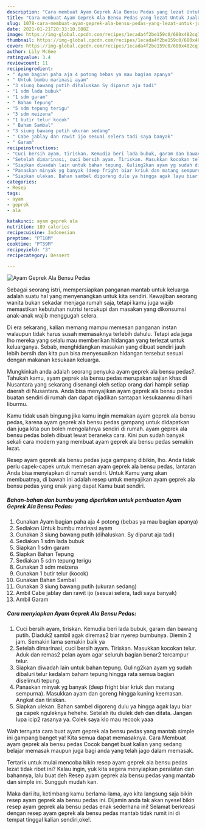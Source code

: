 ```yaml
---
description: "Cara membuat Ayam Geprek Ala Bensu Pedas yang lezat Untuk Jualan"
title: "Cara membuat Ayam Geprek Ala Bensu Pedas yang lezat Untuk Jualan"
slug: 1078-cara-membuat-ayam-geprek-ala-bensu-pedas-yang-lezat-untuk-jualan
date: 2021-01-21T20:33:10.508Z
image: https://img-global.cpcdn.com/recipes/1ecada4f2be159c0/680x482cq70/ayam-geprek-ala-bensu-pedas-foto-resep-utama.jpg
thumbnail: https://img-global.cpcdn.com/recipes/1ecada4f2be159c0/680x482cq70/ayam-geprek-ala-bensu-pedas-foto-resep-utama.jpg
cover: https://img-global.cpcdn.com/recipes/1ecada4f2be159c0/680x482cq70/ayam-geprek-ala-bensu-pedas-foto-resep-utama.jpg
author: Lily McGee
ratingvalue: 3.4
reviewcount: 11
recipeingredient:
- " Ayam bagian paha aja 4 potong bebas ya mau bagian apanya"
- " Untuk bumbu marinasi ayam"
- "3 siung bawang putih dihaluskan Sy diparut aja tadi"
- "1 sdm lada bubuk"
- "1 sdm garam"
- " Bahan Tepung"
- "5 sdm tepung terigu"
- "3 sdm meizena"
- "1 butir telur kocok"
- " Bahan Sambal"
- "3 siung bawang putih ukuran sedang"
- " Cabe jablay dan rawit ijo sesuai selera tadi saya banyak"
- " Garam"
recipeinstructions:
- "Cuci bersih ayam, tiriskan. Kemudia beri lada bubuk, garam dan bawang putih. Diaduk2 sambil agak diremas2 biar nyerep bumbunya. Diemin 2 jam. Semakin lama semakin baik ya"
- "Setelah dimarinasi, cuci bersih ayam. Tiriskan. Masukkan kocokan telur. Aduk dan remas2 pelan ayam agar seluruh bagian benar2 tercampur telur."
- "Siapkan diwadah lain untuk bahan tepung. Guling2kan ayam yg sudah dibaluri telur kedalam baham tepung hingga rata semua bagian diselimuti tepung."
- "Panaskan minyak yg banyak (deep fright biar kriuk dan matang sempurna). Masukkan ayam dan goreng hingga kuning keemasan. Angkat dan tiriskan."
- "Siapkan ulekan. Bahan sambel digoreng dulu ya hingga agak layu biar ga capek nguleknya hehehe. Setelah itu diulek deh dan ditata. Jangan lupa icip2 rasanya ya. Colek saya klo mau recook yaaa"
categories:
- Resep
tags:
- ayam
- geprek
- ala

katakunci: ayam geprek ala 
nutrition: 189 calories
recipecuisine: Indonesian
preptime: "PT10M"
cooktime: "PT39M"
recipeyield: "3"
recipecategory: Dessert

---
```



![Ayam Geprek Ala Bensu Pedas](https://img-global.cpcdn.com/recipes/1ecada4f2be159c0/680x482cq70/ayam-geprek-ala-bensu-pedas-foto-resep-utama.jpg)

Sebagai seorang istri, mempersiapkan panganan mantab untuk keluarga adalah suatu hal yang menyenangkan untuk kita sendiri. Kewajiban seorang  wanita bukan sekadar menjaga rumah saja, tetapi kamu juga wajib memastikan kebutuhan nutrisi tercukupi dan masakan yang dikonsumsi anak-anak wajib menggugah selera.

Di era  sekarang, kalian memang mampu memesan panganan instan walaupun tidak harus susah memasaknya terlebih dahulu. Tetapi ada juga lho mereka yang selalu mau memberikan hidangan yang terlezat untuk keluarganya. Sebab, menghidangkan masakan yang dibuat sendiri jauh lebih bersih dan kita pun bisa menyesuaikan hidangan tersebut sesuai dengan makanan kesukaan keluarga. 



Mungkinkah anda adalah seorang penyuka ayam geprek ala bensu pedas?. Tahukah kamu, ayam geprek ala bensu pedas merupakan sajian khas di Nusantara yang sekarang disenangi oleh setiap orang dari hampir setiap daerah di Nusantara. Anda bisa menyajikan ayam geprek ala bensu pedas buatan sendiri di rumah dan dapat dijadikan santapan kesukaanmu di hari liburmu.

Kamu tidak usah bingung jika kamu ingin memakan ayam geprek ala bensu pedas, karena ayam geprek ala bensu pedas gampang untuk didapatkan dan juga kita pun boleh mengolahnya sendiri di rumah. ayam geprek ala bensu pedas boleh dibuat lewat beraneka cara. Kini pun sudah banyak sekali cara modern yang membuat ayam geprek ala bensu pedas semakin lezat.

Resep ayam geprek ala bensu pedas juga gampang dibikin, lho. Anda tidak perlu capek-capek untuk memesan ayam geprek ala bensu pedas, lantaran Anda bisa menyiapkan di rumah sendiri. Untuk Kamu yang akan membuatnya, di bawah ini adalah resep untuk menyajikan ayam geprek ala bensu pedas yang enak yang dapat Kamu buat sendiri.

<!--inarticleads1-->

##### Bahan-bahan dan bumbu yang diperlukan untuk pembuatan Ayam Geprek Ala Bensu Pedas:

1. Gunakan  Ayam bagian paha aja 4 potong (bebas ya mau bagian apanya)
1. Sediakan  Untuk bumbu marinasi ayam
1. Gunakan 3 siung bawang putih (dihaluskan. Sy diparut aja tadi)
1. Sediakan 1 sdm lada bubuk
1. Siapkan 1 sdm garam
1. Siapkan  Bahan Tepung
1. Sediakan 5 sdm tepung terigu
1. Gunakan 3 sdm meizena
1. Gunakan 1 butir telur (kocok)
1. Gunakan  Bahan Sambal
1. Gunakan 3 siung bawang putih (ukuran sedang)
1. Ambil  Cabe jablay dan rawit ijo (sesuai selera, tadi saya banyak)
1. Ambil  Garam




<!--inarticleads2-->

##### Cara menyiapkan Ayam Geprek Ala Bensu Pedas:

1. Cuci bersih ayam, tiriskan. Kemudia beri lada bubuk, garam dan bawang putih. Diaduk2 sambil agak diremas2 biar nyerep bumbunya. Diemin 2 jam. Semakin lama semakin baik ya
1. Setelah dimarinasi, cuci bersih ayam. Tiriskan. Masukkan kocokan telur. Aduk dan remas2 pelan ayam agar seluruh bagian benar2 tercampur telur.
1. Siapkan diwadah lain untuk bahan tepung. Guling2kan ayam yg sudah dibaluri telur kedalam baham tepung hingga rata semua bagian diselimuti tepung.
1. Panaskan minyak yg banyak (deep fright biar kriuk dan matang sempurna). Masukkan ayam dan goreng hingga kuning keemasan. Angkat dan tiriskan.
1. Siapkan ulekan. Bahan sambel digoreng dulu ya hingga agak layu biar ga capek nguleknya hehehe. Setelah itu diulek deh dan ditata. Jangan lupa icip2 rasanya ya. Colek saya klo mau recook yaaa




Wah ternyata cara buat ayam geprek ala bensu pedas yang mantab simple ini gampang banget ya! Kita semua dapat memasaknya. Cara Membuat ayam geprek ala bensu pedas Cocok banget buat kalian yang sedang belajar memasak maupun juga bagi anda yang telah jago dalam memasak.

Tertarik untuk mulai mencoba bikin resep ayam geprek ala bensu pedas lezat tidak ribet ini? Kalau ingin, yuk kita segera menyiapkan peralatan dan bahannya, lalu buat deh Resep ayam geprek ala bensu pedas yang mantab dan simple ini. Sungguh mudah kan. 

Maka dari itu, ketimbang kamu berlama-lama, ayo kita langsung saja bikin resep ayam geprek ala bensu pedas ini. Dijamin anda tak akan nyesel bikin resep ayam geprek ala bensu pedas enak sederhana ini! Selamat berkreasi dengan resep ayam geprek ala bensu pedas mantab tidak rumit ini di tempat tinggal kalian sendiri,oke!.

